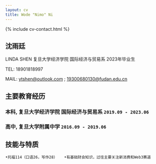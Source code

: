 ```yaml
---
layout: cv
title: Wode "Nimo" Ni
---
```

<!--
include contact information from the front matter
Supported arguments:
    - homepage: url, text
    - phone
    - email
-->

{% include cv-contact.html %}

## 沈雨廷 

LINDA SHEN  复旦大学经济学院  国际经济与贸易系  2023年毕业生

TEL: 18901818997  

MAIL: ytshen@outlook.com ; 19300680130@fudan.edu.cn

## 主要教育经历

### **本科,  复旦大学经济学院 国际经济与贸易系** `2019.09 - 2023.06`

### **高中,  复旦大学附属中学** `2016.09 - 2019.06 `

## 技能与特质
	•托福114（口语26，写作28）	•有基础财会知识，过往主要关注新消费和Web3赛道
<!-- ### Footer

Last updated: May 2013 -->
